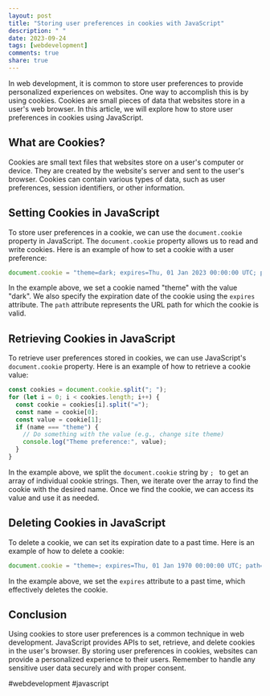 ```yaml
---
layout: post
title: "Storing user preferences in cookies with JavaScript"
description: " "
date: 2023-09-24
tags: [webdevelopment]
comments: true
share: true
---
```


In web development, it is common to store user preferences to provide personalized experiences on websites. One way to accomplish this is by using cookies. Cookies are small pieces of data that websites store in a user's web browser. In this article, we will explore how to store user preferences in cookies using JavaScript.

## What are Cookies?

Cookies are small text files that websites store on a user's computer or device. They are created by the website's server and sent to the user's browser. Cookies can contain various types of data, such as user preferences, session identifiers, or other information.

## Setting Cookies in JavaScript

To store user preferences in a cookie, we can use the `document.cookie` property in JavaScript. The `document.cookie` property allows us to read and write cookies. Here is an example of how to set a cookie with a user preference:

```javascript
document.cookie = "theme=dark; expires=Thu, 01 Jan 2023 00:00:00 UTC; path=/";
```

In the example above, we set a cookie named "theme" with the value "dark". We also specify the expiration date of the cookie using the `expires` attribute. The `path` attribute represents the URL path for which the cookie is valid.

## Retrieving Cookies in JavaScript

To retrieve user preferences stored in cookies, we can use JavaScript's `document.cookie` property. Here is an example of how to retrieve a cookie value:

```javascript
const cookies = document.cookie.split("; ");
for (let i = 0; i < cookies.length; i++) {
  const cookie = cookies[i].split("=");
  const name = cookie[0];
  const value = cookie[1];
  if (name === "theme") {
    // Do something with the value (e.g., change site theme)
    console.log("Theme preference:", value);
  }
}
```

In the example above, we split the `document.cookie` string by `; ` to get an array of individual cookie strings. Then, we iterate over the array to find the cookie with the desired name. Once we find the cookie, we can access its value and use it as needed.

## Deleting Cookies in JavaScript

To delete a cookie, we can set its expiration date to a past time. Here is an example of how to delete a cookie:

```javascript
document.cookie = "theme=; expires=Thu, 01 Jan 1970 00:00:00 UTC; path=/;";
```

In the example above, we set the `expires` attribute to a past time, which effectively deletes the cookie.

## Conclusion

Using cookies to store user preferences is a common technique in web development. JavaScript provides APIs to set, retrieve, and delete cookies in the user's browser. By storing user preferences in cookies, websites can provide a personalized experience to their users. Remember to handle any sensitive user data securely and with proper consent.

#webdevelopment #javascript